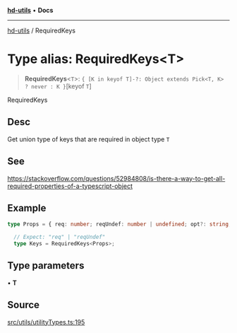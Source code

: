 [**hd-utils**](../README.md) • **Docs**

***

[hd-utils](../globals.md) / RequiredKeys

# Type alias: RequiredKeys\<T\>

> **RequiredKeys**\<`T`\>: `{ [K in keyof T]-?: Object extends Pick<T, K> ? never : K }`\[keyof `T`\]

RequiredKeys

## Desc

Get union type of keys that are required in object type `T`

## See

https://stackoverflow.com/questions/52984808/is-there-a-way-to-get-all-required-properties-of-a-typescript-object

## Example

```ts
type Props = { req: number; reqUndef: number | undefined; opt?: string; optUndef?: number | undefined; };

  // Expect: "req" | "reqUndef"
  type Keys = RequiredKeys<Props>;
```

## Type parameters

• **T**

## Source

[src/utils/utilityTypes.ts:195](https://github.com/AhmadHddad/h-utils/blob/8e9e542f98b1a43a336ce585dc8666b21b0e894d/src/utils/utilityTypes.ts#L195)
